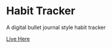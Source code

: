 # Habit Tracker

A digital bullet journal style habit tracker

[Live Here](https://habittracker-brkn.web.app)
